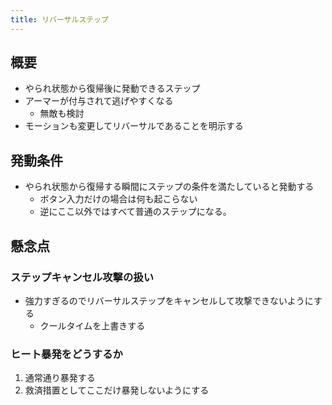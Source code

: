 ```yaml
---
title: リバーサルステップ
---
```


## 概要
* やられ状態から復帰後に発動できるステップ
* アーマーが付与されて逃げやすくなる
    * 無敵も検討
* モーションも変更してリバーサルであることを明示する

## 発動条件
* やられ状態から復帰する瞬間にステップの条件を満たしていると発動する
    * ボタン入力だけの場合は何も起こらない
    * 逆にここ以外ではすべて普通のステップになる。

## 懸念点

### ステップキャンセル攻撃の扱い
* 強力すぎるのでリバーサルステップをキャンセルして攻撃できないようにする
    * クールタイムを上書きする

### ヒート暴発をどうするか
1. 通常通り暴発する
1. 救済措置としてここだけ暴発しないようにする